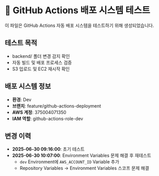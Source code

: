 # 🚀 GitHub Actions 배포 시스템 테스트

이 파일은 GitHub Actions 자동 배포 시스템을 테스트하기 위해 생성되었습니다.

## 테스트 목적
- backend/ 폴더 변경 감지 확인
- 자동 빌드 및 배포 프로세스 검증
- S3 업로드 및 EC2 재시작 확인

## 배포 시스템 정보
- **환경**: Dev
- **브랜치**: feature/github-actions-deployment
- **AWS 계정**: 375004071350
- **IAM 역할**: github-actions-role-dev

## 변경 이력
- **2025-06-30 09:16:00**: 초기 테스트
- **2025-06-30 10:07:00**: Environment Variables 문제 해결 후 재테스트
  - `dev` Environment에 `AWS_ACCOUNT_ID` Variable 추가
  - Repository Variables → Environment Variables 스코프 문제 해결